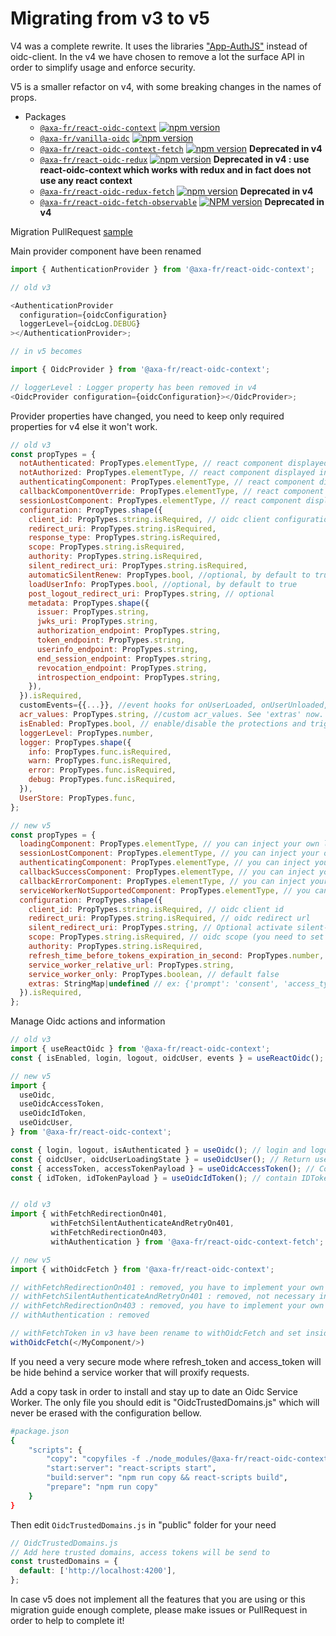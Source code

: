 ﻿# Migrating from v3 to v5

V4 was a complete rewrite. It uses the libraries ["App-AuthJS"](https://github.com/openid/AppAuth-JS) instead of oidc-client.
In the v4 we have chosen to remove a lot the surface API in order to simplify usage and enforce security.

V5 is a smaller refactor on v4, with some breaking changes in the names of props.

- Packages
  - [`@axa-fr/react-oidc-context`](./packages/context#readme.md) [![npm version](https://badge.fury.io/js/%40axa-fr%2Freact-oidc-context.svg)](https://badge.fury.io/js/%40axa-fr%2Freact-oidc-context)
  - [`@axa-fr/vanilla-oidc`](./packages/vanilla#readme.md) [![npm version](https://badge.fury.io/js/%40axa-fr%2Fvanilla-oidc.svg)](https://badge.fury.io/js/%40axa-fr%2Fvanilla-oidc)
  - [`@axa-fr/react-oidc-context-fetch`](./packages/context-fetch#readme.md) [![npm version](https://badge.fury.io/js/%40axa-fr%2Freact-oidc-context-fetch.svg)](https://badge.fury.io/js/%40axa-fr%2Freact-oidc-context-fetch) **Deprecated in v4**
  - [`@axa-fr/react-oidc-redux`](./packages/redux#readme.md) [![npm version](https://badge.fury.io/js/%40axa-fr%2Freact-oidc-redux.svg)](https://badge.fury.io/js/%40axa-fr%2Freact-oidc-redux) **Deprecated in v4 : use react-oidc-context which works with redux and in fact does not use any react context**
  - [`@axa-fr/react-oidc-redux-fetch`](./packages/redux-fetch#readme.md) [![npm version](https://badge.fury.io/js/%40axa-fr%2Freact-oidc-redux-fetch.svg)](https://badge.fury.io/js/%40axa-fr%2Freact-oidc-redux-fetch) **Deprecated in v4**
  - [`@axa-fr/react-oidc-fetch-observable`](./packages/fetch-observable#readme.md) [![NPM version](https://badge.fury.io/js/%40axa-fr%2Freact-oidc-fetch-observable.svg)](https://badge.fury.io/js/%40axa-fr%2Freact-oidc-fetch-observable) **Deprecated in v4**

Migration PullRequest [sample](https://github.com/samuel-gomez/react-starter-toolkit/pull/36)

Main provider component have been renamed

```javascript
import { AuthenticationProvider } from '@axa-fr/react-oidc-context';

// old v3

<AuthenticationProvider
  configuration={oidcConfiguration}
  loggerLevel={oidcLog.DEBUG}
></AuthenticationProvider>;

// in v5 becomes

import { OidcProvider } from '@axa-fr/react-oidc-context';

// loggerLevel : Logger property has been removed in v4
<OidcProvider configuration={oidcConfiguration}></OidcProvider>;
```

Provider properties have changed, you need to keep only required properties for v4 else it won't work.

```javascript
// old v3
const propTypes = {
  notAuthenticated: PropTypes.elementType, // react component displayed during authentication
  notAuthorized: PropTypes.elementType, // react component displayed in case user is not Authorised
  authenticatingComponent: PropTypes.elementType, // react component displayed when about to redirect user to be authenticated
  callbackComponentOverride: PropTypes.elementType, // react component displayed when user is connected
  sessionLostComponent: PropTypes.elementType, // react component displayed when user loose authentication session
  configuration: PropTypes.shape({
    client_id: PropTypes.string.isRequired, // oidc client configuration, the same as oidc client library used internally https://github.com/IdentityModel/oidc-client-js
    redirect_uri: PropTypes.string.isRequired,
    response_type: PropTypes.string.isRequired,
    scope: PropTypes.string.isRequired,
    authority: PropTypes.string.isRequired,
    silent_redirect_uri: PropTypes.string.isRequired,
    automaticSilentRenew: PropTypes.bool, //optional, by default to true
    loadUserInfo: PropTypes.bool, //optional, by default to true
    post_logout_redirect_uri: PropTypes.string, // optional
    metadata: PropTypes.shape({
      issuer: PropTypes.string,
      jwks_uri: PropTypes.string,
      authorization_endpoint: PropTypes.string,
      token_endpoint: PropTypes.string,
      userinfo_endpoint: PropTypes.string,
      end_session_endpoint: PropTypes.string,
      revocation_endpoint: PropTypes.string,
      introspection_endpoint: PropTypes.string,
    }),
  }).isRequired,
  customEvents={{...}}, //event hooks for onUserLoaded, onUserUnloaded, onSilentRenewError, onUserSessionChanged.  DEPRECATED in v4+
  acr_values: PropTypes.string, //custom acr_values. See 'extras' now.
  isEnabled: PropTypes.bool, // enable/disable the protections and trigger of authentication (useful during development).
  loggerLevel: PropTypes.number,
  logger: PropTypes.shape({
    info: PropTypes.func.isRequired,
    warn: PropTypes.func.isRequired,
    error: PropTypes.func.isRequired,
    debug: PropTypes.func.isRequired,
  }),
  UserStore: PropTypes.func,
};

// new v5
const propTypes = {
  loadingComponent: PropTypes.elementType, // you can inject your own loading component
  sessionLostComponent: PropTypes.elementType, // you can inject your own session lost component
  authenticatingComponent: PropTypes.elementType, // you can inject your own authenticating component
  callbackSuccessComponent: PropTypes.elementType, // you can inject your own call back success component
  callbackErrorComponent: PropTypes.elementType, // you can inject your own call back error component
  serviceWorkerNotSupportedComponent: PropTypes.elementType, // you can inject your page that explain your require a more modern browser
  configuration: PropTypes.shape({
    client_id: PropTypes.string.isRequired, // oidc client id
    redirect_uri: PropTypes.string.isRequired, // oidc redirect url
    silent_redirect_uri: PropTypes.string, // Optional activate silent-signin that use cookies between OIDC server and client javascript to restore sessions
    scope: PropTypes.string.isRequired, // oidc scope (you need to set "offline_access")
    authority: PropTypes.string.isRequired,
    refresh_time_before_tokens_expiration_in_second: PropTypes.number,
    service_worker_relative_url: PropTypes.string,
    service_worker_only: PropTypes.boolean, // default false
    extras: StringMap|undefined // ex: {'prompt': 'consent', 'access_type': 'offline', 'acr_values'} list of key/value that are send to the oidc server (more info: https://github.com/openid/AppAuth-JS)
  }).isRequired,
};
```

Manage Oidc actions and information

```javascript
// old v3
import { useReactOidc } from '@axa-fr/react-oidc-context';
const { isEnabled, login, logout, oidcUser, events } = useReactOidc();

// new v5
import {
  useOidc,
  useOidcAccessToken,
  useOidcIdToken,
  useOidcUser,
} from '@axa-fr/react-oidc-context';

const { login, logout, isAuthenticated } = useOidc(); // login and logout return a Promise
const { oidcUser, oidcUserLoadingState } = useOidcUser(); // Return user_info endpoint data
const { accessToken, accessTokenPayload } = useOidcAccessToken(); // Contain access_token metadata acess_token is a JWK
const { idToken, idTokenPayload } = useOidcIdToken(); // contain IDToken metadata
```

```javascript

// old v3
import { withFetchRedirectionOn401,
         withFetchSilentAuthenticateAndRetryOn401,
         withFetchRedirectionOn403,
         withAuthentication } from '@axa-fr/react-oidc-context-fetch';

// new v5
import { withOidcFetch } from '@axa-fr/react-oidc-context';

// withFetchRedirectionOn401 : removed, you have to implement your own 401 management
// withFetchSilentAuthenticateAndRetryOn401 : removed, not necessary in v4 token are in auto refresh mode only
// withFetchRedirectionOn403 : removed, you have to implement your own 403 management
// withAuthentication : removed

// withFetchToken in v3 have been rename to withOidcFetch and set inside  '@axa-fr/react-oidc-context' package
withOidcFetch(</MyComponent/>)

```

If you need a very secure mode where refresh_token and access_token will be hide behind a service worker that will proxify requests.

Add a copy task in order to install and stay up to date an Oidc Service Worker.
The only file you should edit is "OidcTrustedDomains.js" which will never be erased with the configuration bellow.

```sh
#package.json
{
    "scripts": {
        "copy": "copyfiles -f ./node_modules/@axa-fr/react-oidc-context/dist/OidcServiceWorker.js ./public && copyfiles -f -s ./node_modules/@axa-fr/react-oidc-context/dist/OidcTrustedDomains.js ./public",
        "start:server": "react-scripts start",
        "build:server": "npm run copy && react-scripts build",
        "prepare": "npm run copy"
    }
}
```

Then edit `OidcTrustedDomains.js` in "public" folder for your need

```javascript
// OidcTrustedDomains.js
// Add here trusted domains, access tokens will be send to
const trustedDomains = {
  default: ['http://localhost:4200'],
};
```

In case v5 does not implement all the features that you are using or this migration guide enough complete, please make issues or PullRequest in order to help to complete it!
